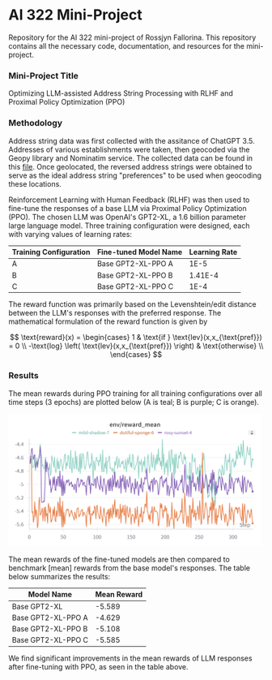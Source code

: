 # AI 322 Mini-Project
Repository for the AI 322 mini-project of Rossjyn Fallorina. This repository contains all the necessary code, documentation, and resources for the mini-project.

### Mini-Project Title

Optimizing LLM-assisted Address String Processing with RLHF and Proximal Policy Optimization (PPO)

### Methodology

Address string data was first collected with the assitance of ChatGPT 3.5. Addresses of various establishments were taken, then geocoded via the Geopy library and Nominatim service. The collected data can be found in this [file](documents/addresses_all_processed.csv). Once geolocated, the reversed address strings were obtained to serve as the ideal address string "preferences" to be used when geocoding these locations.

Reinforcement Learning with Human Feedback (RLHF) was then used to fine-tune the responses of a base LLM via Proximal Policy Optimization (PPO). The chosen LLM was OpenAI's GPT2-XL, a 1.6 billion parameter large language model. Three training configuration were designed, each with varying values of learning rates:

| Training Configuration | Fine-tuned Model Name | Learning Rate |
|----------------|----------------|----------------|
| A | Base GPT2-XL-PPO A | 1E-5  |
| B | Base GPT2-XL-PPO B | 1.41E-4  |
| C | Base GPT2-XL-PPO C | 1E-4  |

The reward function was primarily based on the Levenshtein/edit distance between the LLM's responses with the preferred response. The mathematical formulation of the reward function is given by

$$
\text{reward}(x) = 
\begin{cases} 
1 & \text{if } \text{lev}(x,x_{\text{pref}}) = 0 \\ 
-\text{log} \left( \text{lev}(x,x_{\text{pref}}) \right) & \text{otherwise} \\ 
\end{cases}
$$

### Results

The mean rewards during PPO training for all training configurations over all time steps (3 epochs) are plotted below (A is teal; B is purple; C is orange).

<img src="documents/mean_reward_ppo.png" alt="Mean Rewards Plot PPO" width="500">

The mean rewards of the fine-tuned models are then compared to benchmark [mean] rewards from the base model's responses. The table below summarizes the results:

| Model Name | Mean Reward |
|----------------|----------------|
| Base GPT2-XL | -5.589 |
| Base GPT2-XL-PPO A | -4.629 |
| Base GPT2-XL-PPO B | -5.108 |
| Base GPT2-XL-PPO C | -5.585 |

We find significant improvements in the mean rewards of LLM responses after fine-tuning with PPO, as seen in the table above.
